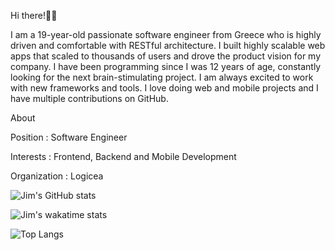 Hi there!👋🏻

I am a 19-year-old passionate software engineer from Greece who is highly driven and comfortable with RESTful architecture. I built highly scalable web apps that scaled to thousands of users and drove the product vision for my company. I have been programming since I was 12 years of age, constantly looking for the next brain-stimulating project. I am always excited to work with new frameworks and tools. I love doing web and mobile projects and I have multiple contributions on GitHub.

About

Position : Software Engineer

Interests : Frontend, Backend and Mobile Development

Organization : Logicea

![Jim's GitHub stats](https://github-readme-stats.vercel.app/api?username=JimTheo-Dev&count_private=true&show_icons=true&theme=dark&hide=contribs)

![Jim's wakatime stats](https://github-readme-stats.vercel.app/api/wakatime?username=JimTheo-Dev&theme=dark)

![Top Langs](https://github-readme-stats.vercel.app/api/top-langs/?username=JimTheo-Dev&layout=compact&theme=dark)
